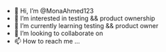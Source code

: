 - 👋 Hi, I’m @MonaAhmed123
- 👀 I’m interested in testing && product ownership
- 🌱 I’m currently learning testing && product owner
- 💞️ I’m looking to collaborate on 
- 📫 How to reach me ...

<!---
MonaAhmed123/MonaAhmed123 is a ✨ special ✨ repository because its `README.md` (this file) appears on your GitHub profile.
You can click the Preview link to take a look at your changes.
--->
